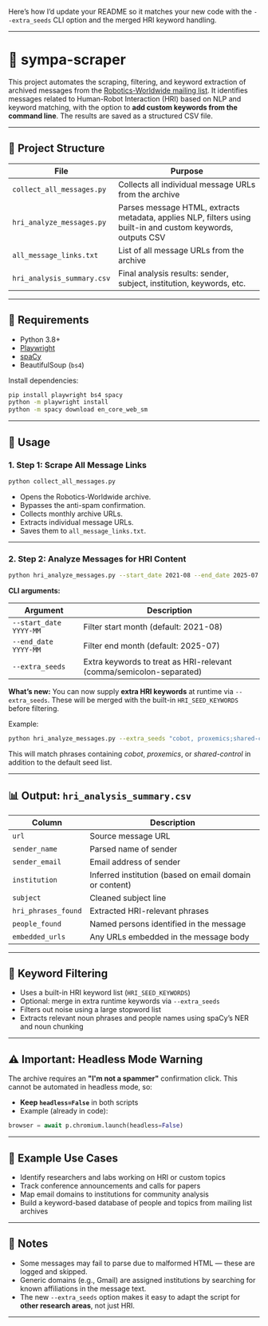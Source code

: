 Here’s how I’d update your README so it matches your new code with the `--extra_seeds` CLI option and the merged HRI keyword handling.

---

# 🤖 sympa-scraper

This project automates the scraping, filtering, and keyword extraction of archived messages from the [Robotics-Worldwide mailing list](https://www.lists.kit.edu/sympa/arc/robotics-worldwide).
It identifies messages related to Human-Robot Interaction (HRI) based on NLP and keyword matching, with the option to **add custom keywords from the command line**.
The results are saved as a structured CSV file.

---

## 📂 Project Structure

| File                       | Purpose                                                                                                      |
| -------------------------- | ------------------------------------------------------------------------------------------------------------ |
| `collect_all_messages.py`  | Collects all individual message URLs from the archive                                                        |
| `hri_analyze_messages.py`  | Parses message HTML, extracts metadata, applies NLP, filters using built-in and custom keywords, outputs CSV |
| `all_message_links.txt`    | List of all message URLs from the archive                                                                    |
| `hri_analysis_summary.csv` | Final analysis results: sender, subject, institution, keywords, etc.                                         |

---

## 🔧 Requirements

* Python 3.8+
* [Playwright](https://playwright.dev/python/)
* [spaCy](https://spacy.io/)
* BeautifulSoup (`bs4`)

Install dependencies:

```bash
pip install playwright bs4 spacy
python -m playwright install
python -m spacy download en_core_web_sm
```

---

## 🚀 Usage

### 1. **Step 1: Scrape All Message Links**

```bash
python collect_all_messages.py
```

* Opens the Robotics-Worldwide archive.
* Bypasses the anti-spam confirmation.
* Collects monthly archive URLs.
* Extracts individual message URLs.
* Saves them to `all_message_links.txt`.

---

### 2. **Step 2: Analyze Messages for HRI Content**

```bash
python hri_analyze_messages.py --start_date 2021-08 --end_date 2025-07 --extra_seeds "cobot,proxemics;shared-control"
```

**CLI arguments:**

| Argument               | Description                                                         |
| ---------------------- | ------------------------------------------------------------------- |
| `--start_date YYYY-MM` | Filter start month (default: 2021-08)                               |
| `--end_date YYYY-MM`   | Filter end month (default: 2025-07)                                 |
| `--extra_seeds`        | Extra keywords to treat as HRI-relevant (comma/semicolon-separated) |

**What’s new:**
You can now supply **extra HRI keywords** at runtime via `--extra_seeds`. These will be merged with the built-in `HRI_SEED_KEYWORDS` before filtering.

Example:

```bash
python hri_analyze_messages.py --extra_seeds "cobot, proxemics;shared-control"
```

This will match phrases containing *cobot*, *proxemics*, or *shared-control* in addition to the default seed list.

---

## 📊 Output: `hri_analysis_summary.csv`

| Column              | Description                                             |
| ------------------- | ------------------------------------------------------- |
| `url`               | Source message URL                                      |
| `sender_name`       | Parsed name of sender                                   |
| `sender_email`      | Email address of sender                                 |
| `institution`       | Inferred institution (based on email domain or content) |
| `subject`           | Cleaned subject line                                    |
| `hri_phrases_found` | Extracted HRI-relevant phrases                          |
| `people_found`      | Named persons identified in the message                 |
| `embedded_urls`     | Any URLs embedded in the message body                   |

---

## 🧠 Keyword Filtering

* Uses a built-in HRI keyword list (`HRI_SEED_KEYWORDS`)
* Optional: merge in extra runtime keywords via `--extra_seeds`
* Filters out noise using a large stopword list
* Extracts relevant noun phrases and people names using spaCy’s NER and noun chunking

---

## ⚠️ Important: Headless Mode Warning

The archive requires an **"I'm not a spammer"** confirmation click.
This cannot be automated in headless mode, so:

* **Keep `headless=False`** in both scripts
* Example (already in code):

```python
browser = await p.chromium.launch(headless=False)
```

---

## 🧪 Example Use Cases

* Identify researchers and labs working on HRI or custom topics
* Track conference announcements and calls for papers
* Map email domains to institutions for community analysis
* Build a keyword-based database of people and topics from mailing list archives

---

## 📌 Notes

* Some messages may fail to parse due to malformed HTML — these are logged and skipped.
* Generic domains (e.g., Gmail) are assigned institutions by searching for known affiliations in the message text.
* The new `--extra_seeds` option makes it easy to adapt the script for **other research areas**, not just HRI.

---

